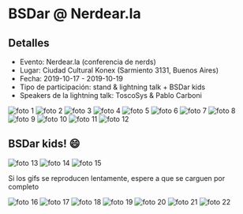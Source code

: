 # BSDar @ Nerdear.la

## Detalles
* Evento: Nerdear.la (conferencia de nerds)
* Lugar: Ciudad Cultural Konex (Sarmiento 3131, Buenos Aires)
* Fecha: 2019-10-17 - 2019-10-19
* Tipo de participación: stand & lightning talk + BSDar kids
* Speakers de la lightning talk: ToscoSys & Pablo Carboni

![foto 1](https://github.com/bsdar/multimedia/blob/master/photos/20191017_1.jpg)
![foto 2](https://github.com/bsdar/multimedia/blob/master/photos/20191017_2.jpg)
![foto 3](https://github.com/bsdar/multimedia/blob/master/photos/20191017_3.jpg)
![foto 4](https://github.com/bsdar/multimedia/blob/master/photos/20191017_4.jpg)
![foto 5](https://github.com/bsdar/multimedia/blob/master/photos/20191017_5.jpg)
![foto 6](https://github.com/bsdar/multimedia/blob/master/photos/20191017_6.jpg)
![foto 7](https://github.com/bsdar/multimedia/blob/master/photos/20191017_7.jpg)
![foto 8](https://github.com/bsdar/multimedia/blob/master/photos/20191017_8.jpg)
![foto 9](https://github.com/bsdar/multimedia/blob/master/photos/20191017_9.jpg)
![foto 10](https://github.com/bsdar/multimedia/blob/master/photos/20191017_10.jpg)
![foto 11](https://github.com/bsdar/multimedia/blob/master/photos/20191017_11.jpg)
![foto 12](https://github.com/bsdar/multimedia/blob/master/photos/20191017_12.jpg)

## BSDar kids! 😄

![foto 13](https://github.com/bsdar/multimedia/blob/master/photos/20191017_13.jpg)
![foto 14](https://github.com/bsdar/multimedia/blob/master/photos/20191017_14.jpg)
![foto 15](https://github.com/bsdar/multimedia/blob/master/photos/20191017_15.gif)

Si los gifs se reproducen lentamente, espere a que se carguen por completo

![foto 16](https://github.com/bsdar/multimedia/blob/master/photos/20191017_16.gif)
![foto 17](https://github.com/bsdar/multimedia/blob/master/photos/20191017_17.jpg)
![foto 18](https://github.com/bsdar/multimedia/blob/master/photos/20191017_18.jpg)
![foto 19](https://github.com/bsdar/multimedia/blob/master/photos/20191017_19.jpg)
![foto 20](https://github.com/bsdar/multimedia/blob/master/photos/20191017_20.gif)
![foto 21](https://github.com/bsdar/multimedia/blob/master/photos/20191017_21.jpg)
![foto 22](https://github.com/bsdar/multimedia/blob/master/photos/20191017_22.jpg)
